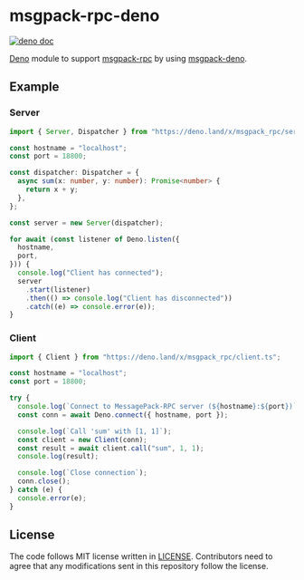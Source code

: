 # msgpack-rpc-deno

[![deno doc](https://doc.deno.land/badge.svg)](https://doc.deno.land/https/deno.land/x/msgpack_rpc/mod.ts)

[Deno][] module to support [msgpack-rpc][] by using [msgpack-deno][].

[deno]: https://deno.land/
[msgpack-rpc]: https://github.com/msgpack-rpc/msgpack-rpc/blob/master/spec.md
[msgpack-deno]: https://github.com/Srinivasa314/msgpack-deno

## Example

### Server

```typescript
import { Server, Dispatcher } from "https://deno.land/x/msgpack_rpc/server.ts";

const hostname = "localhost";
const port = 18800;

const dispatcher: Dispatcher = {
  async sum(x: number, y: number): Promise<number> {
    return x + y;
  },
};

const server = new Server(dispatcher);

for await (const listener of Deno.listen({
  hostname,
  port,
})) {
  console.log("Client has connected");
  server
    .start(listener)
    .then(() => console.log("Client has disconnected"))
    .catch((e) => console.error(e));
}
```

### Client

```typescript
import { Client } from "https://deno.land/x/msgpack_rpc/client.ts";

const hostname = "localhost";
const port = 18800;

try {
  console.log(`Connect to MessagePack-RPC server (${hostname}:${port})`);
  const conn = await Deno.connect({ hostname, port });

  console.log(`Call 'sum' with [1, 1]`);
  const client = new Client(conn);
  const result = await client.call("sum", 1, 1);
  console.log(result);

  console.log(`Close connection`);
  conn.close();
} catch (e) {
  console.error(e);
}
```

## License

The code follows MIT license written in [LICENSE](./LICENSE).
Contributors need to agree that any modifications sent in this repository follow the license.
